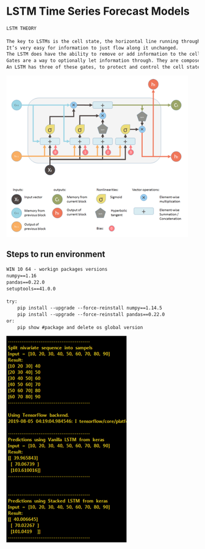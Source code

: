 # LSTM Time Series Forecast Models
```diff  
LSTM THEORY 

The key to LSTMs is the cell state, the horizontal line running through the top of the diagram.
It’s very easy for information to just flow along it unchanged.
The LSTM does have the ability to remove or add information to the cell state, carefully regulated by structures called gates.
Gates are a way to optionally let information through. They are composed out of a sigmoid neural net layer and a pointwise multiplication operation.
An LSTM has three of these gates, to protect and control the cell state.
```
![Alt text](./img/lstm-diagram.PNG)

## Steps to run environment
```diff  
WIN 10 64 - workign packages versions
numpy==1.16 
pandas==0.22.0
setuptools==41.0.0

try:
    pip install --upgrade --force-reinstall numpy==1.14.5
    pip install --upgrade --force-reinstall pandas==0.22.0
or: 
    pip show #package and delete os global version
```
![Alt text](./img/cli_output.png)

